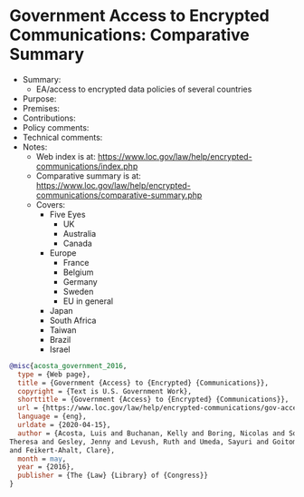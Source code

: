 # Government Access to Encrypted Communications: Comparative Summary

- Summary:
  - EA/access to encrypted data policies of several countries
- Purpose:
- Premises:
- Contributions:
- Policy comments:
- Technical comments:
- Notes:
  - Web index is at: https://www.loc.gov/law/help/encrypted-communications/index.php
  - Comparative summary is at: https://www.loc.gov/law/help/encrypted-communications/comparative-summary.php
  - Covers:
    - Five Eyes
      - UK
      - Australia
      - Canada
    - Europe
      - France
      - Belgium
      - Germany
      - Sweden
      - EU in general
    - Japan
    - South Africa
    - Taiwan
    - Brazil
    - Israel

```bib
@misc{acosta_government_2016,
  type = {Web page},
  title = {Government {Access} to {Encrypted} {Communications}},
  copyright = {Text is U.S. Government Work},
  shorttitle = {Government {Access} to {Encrypted} {Communications}},
  url = {https://www.loc.gov/law/help/encrypted-communications/gov-access.pdf},
  language = {eng},
  urldate = {2020-04-15},
  author = {Acosta, Luis and Buchanan, Kelly and Boring, Nicolas and Soares, Eduardo and Ahmad, Tariq and Papademetriou,
Theresa and Gesley, Jenny and Levush, Ruth and Umeda, Sayuri and Goitom, Hanibal and Hofverberg, Elin and Zhang, Laney
and Feikert-Ahalt, Clare},
  month = may,
  year = {2016},
  publisher = {The {Law} {Library} of {Congress}}
}
```
